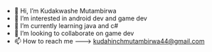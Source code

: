 - 👋 Hi, I’m Kudakwashe Mutambirwa
- 👀 I’m interested in android dev and game dev
- 🌱 I’m currently learning java and c#
- 💞️ I’m looking to collaborate on game dev
- 📫 How to reach me ---> kudahinchmutambirwa44@gmail.com

<!---
KudakwahseMutambirwa/KudakwahseMutambirwa is a ✨ special ✨ repository because its `README.md` (this file) appears on your GitHub profile.
You can click the Preview link to take a look at your changes.
--->
